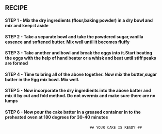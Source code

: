 ##  RECIPE ##

#### STEP 1 - Mix the dry ingredients (flour,baking powder) in a dry bowl and mix and keep it aside ####

####  STEP 2 - Take a separate bowl and take the powdered sugar,vanilla essence and softened butter. Mix well until it becomes fluffy

#### STEP 3 - Take another and bowl and break the eggs into it.Start beating the eggs with the help of hand beater or a whisk and beat until stiff peaks are formed ####

#### STEP 4 - Time to bring all of the above together. Now mix the butter,sugar batter in the Egg mix bowl. Mix well.

#### STEP 5 - Now incorporate the dry ingredients into the above batter and mix it by cut and fold method. Do not overmix and make sure there are no lumps 

#### STEP 6 - Now pour the cake batter in a greased container in to the preheated oven at 180 degrees for 30-40 minutes



                                           ## YOUR CAKE IS READY ##

